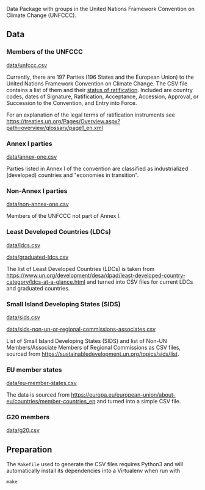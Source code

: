 Data Package with groups in the United Nations Framework Convention on Climate Change (UNFCCC).

## Data

### Members of the UNFCCC

[data/unfccc.csv](data/unfccc.csv)

Currently, there are 197 Parties (196 States and the European Union) to the United
Nations Framework Convention on Climate Change.
The CSV file contains a list of them and their [status of ratification](http://unfccc.int/essential_background/convention/status_of_ratification/items/2631.php).
Included are country codes, dates of Signature, Ratification, Acceptance,
Accession, Approval, or Succession to the Convention, and Entry into Force.

For an explanation of the legal terms of ratification instruments see
<https://treaties.un.org/Pages/Overview.aspx?path=overview/glossary/page1_en.xml>

### Annex I parties

[data/annex-one.csv](data/annex-one.csv)

Parties listed in Annex I of the convention are classified as industrialized (developed) countries and "economies in transition".

### Non-Annex I parties

[data/non-annex-one.csv](data/non-annex-one.csv)

Members of the UNFCCC not part of Annex I.

### Least Developed Countries (LDCs)

[data/ldcs.csv](data/ldcs.csv)

[data/graduated-ldcs.csv](data/graduated-ldcs.csv)

The list of Least Developed Countries (LDCs) is taken from
<https://www.un.org/development/desa/dpad/least-developed-country-category/ldcs-at-a-glance.html>
and turned into CSV files for current LDCs and graduated countries.

### Small Island Developing States (SIDS)

[data/sids.csv](data/sids.csv)

[data/sids-non-un-or-regional-commissions-associates.csv](data/sids-non-un-or-regional-commissions-associates.csv)

List of Small Island Developing States (SIDS) and list of Non-UN Members/Associate Members of Regional Commissions as CSV files, sourced from
<https://sustainabledevelopment.un.org/topics/sids/list>.

### EU member states

[data/eu-member-states.csv](data/eu-member-states.csv)

The data is sourced from <https://europa.eu/european-union/about-eu/countries/member-countries_en>
and turned into a simple CSV file.

### G20 members

[data/g20.csv](data/g20.csv)


## Preparation

The `Makefile` used to generate the CSV files requires Python3 and will
automatically install its dependencies into a Virtualenv when run with

```shell
make
```

